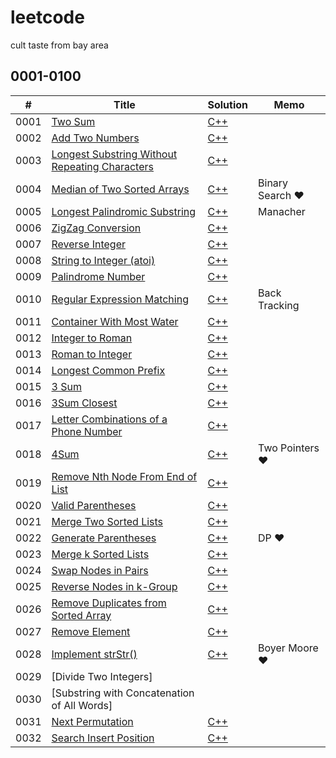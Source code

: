# leetcode
cult taste from bay area

## 0001-0100
| #  | Title | Solution | Memo |
|----| ----- | -------- | ---- |
|0001|[Two Sum](https://leetcode.com/problems/two-sum/description/) | [C++](./algo/cpp/two_sum.cc) | |
|0002|[Add Two Numbers](https://leetcode.com/problems/add-two-numbers/description/) | [C++](./algo/cpp/add_two_numbers.cc) | |
|0003|[Longest Substring Without Repeating Characters](https://leetcode.com/problems/longest-substring-without-repeating-characters/description/) | [C++](./algo/cpp/longest_substring_without_repeating_characters.cc) | |
|0004|[Median of Two Sorted Arrays](https://leetcode.com/problems/median-of-two-sorted-arrays/description/) | [C++](./algo/cpp/median_of_two_sorted_arrays.cc) | Binary Search &hearts; |
|0005|[Longest Palindromic Substring](https://leetcode.com/problems/longest-palindromic-substring/description/) | [C++](./algo/cpp/longest_palindromic_substring.cc) | Manacher |
|0006|[ZigZag Conversion](https://leetcode.com/problems/zigzag-conversion/description/) | [C++](./algo/cpp/zigzag_conversion.cc) | |
|0007|[Reverse Integer](https://leetcode.com/problems/reverse-integer/description/) | [C++](./algo/cpp/reverse_integer.cc) | |
|0008|[String to Integer (atoi)](https://leetcode.com/problems/string-to-integer-atoi/description/) | [C++](./algo/cpp/string_to_integer.cc) | |
|0009|[Palindrome Number](https://leetcode.com/problems/palindrome-number/description/) | [C++](./algo/cpp/palindrome_number.cc) | |
|0010|[Regular Expression Matching](https://leetcode.com/problems/regular-expression-matching/description/) | [C++](./algo/cpp/regular_expression_matching.cc) | Back Tracking |
|0011|[Container With Most Water](https://leetcode.com/problems/container-with-most-water/description/) | [C++](./algo/cpp/container_with_most_water.cc) | |
|0012|[Integer to Roman](https://leetcode.com/problems/integer-to-roman/description/) | [C++](./algo/cpp/integer_to_roman.cc) | |
|0013|[Roman to Integer](https://leetcode.com/problems/roman-to-integer/description/) | [C++](./algo/cpp/roman_to_integer.cc) | |
|0014|[Longest Common Prefix](https://leetcode.com/problems/longest-common-prefix/description/) | [C++](./algo/cpp/longest_common_prefix.cc) | |
|0015|[3 Sum](https://leetcode.com/problems/3sum/description/) | [C++](./algo/cpp/3_sum.cc) | |
|0016|[3Sum Closest](https://leetcode.com/problems/3sum-closest/description/) | [C++](./algo/cpp/3sum_closest.cc) | |
|0017|[Letter Combinations of a Phone Number](https://leetcode.com/problems/letter-combinations-of-a-phone-number/description/) | [C++](./algo/cpp/letter_combinations_of_a_phone_number.cc) | |
|0018|[4Sum](https://leetcode.com/problems/4sum/description/) | [C++](./algo/cpp/4sum.cc) | Two Pointers &hearts; |
|0019|[Remove Nth Node From End of List](https://leetcode.com/problems/remove-nth-node-from-end-of-list/description/) | [C++](./algo/cpp/remove_nth_node_from_end_of_list.cc) | |
|0020|[Valid Parentheses](https://leetcode.com/problems/valid-parentheses/description/) | [C++](./algo/cpp/valid_parentheses.cc) | |
|0021|[Merge Two Sorted Lists](https://leetcode.com/problems/merge-two-sorted-lists/description/) | [C++](./algo/cpp/merge_two_sorted_lists.cc) | |
|0022|[Generate Parentheses](https://leetcode.com/problems/generate-parentheses/description/) | [C++](./algo/cpp/generate_parentheses.cc) | DP &hearts; |
|0023|[Merge k Sorted Lists](https://leetcode.com/problems/merge-k-sorted-lists/description/) | [C++](./algo/cpp/merge_k_sorted_lists.cc) | |
|0024|[Swap Nodes in Pairs](https://leetcode.com/problems/swap-nodes-in-pairs/description/) | [C++](./algo/cpp/swap_nodes_in_pairs.cc) | |
|0025|[Reverse Nodes in k-Group](https://leetcode.com/problems/reverse-nodes-in-k-group/description/) | [C++](./algo/cpp/reverse_nodes_in_k_group.cc) | |
|0026|[Remove Duplicates from Sorted Array](https://leetcode.com/problems/remove-duplicates-from-sorted-array/description/) | [C++](./algo/cpp/remove_duplicates_from_sorted_array.cc) | |
|0027|[Remove Element](https://leetcode.com/problems/remove-element/description/) | [C++](./algo/cpp/remove_element.cc) | |
|0028|[Implement strStr()](https://leetcode.com/problems/implement-strstr/description/) | [C++](./algo/cpp/implement_strstr.cc) | Boyer Moore &hearts; |
|0029|[Divide Two Integers] | | |
|0030|[Substring with Concatenation of All Words] | | |
|0031|[Next Permutation](https://leetcode.com/problems/next-permutation/description/) | [C++](./algo/cpp/next_permutation.cc) | |
|0032|[Search Insert Position](https://leetcode.com/problems/4sum/description/) | [C++](./algo/cpp/search_insert_position.cc) | |
